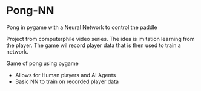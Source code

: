# Pong-NN
Pong in pygame with a Neural Network to control the paddle


Project from computerphile video series.  The idea is imitation learning from
the player.  The game wil record player data that is then used to train a network.

Game of pong using pygame
  - Allows for Human players and AI Agents
  - Basic NN to train on recorded player data
 
